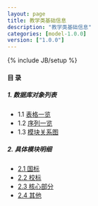 ```yaml
---
layout: page
title: 教学类基础信息 
description: "教学类基础信息"
categories: [model-1.0.0]
version: ["1.0.0"]
---
```

{% include JB/setup %}

#### 目 录

##### 1. 数据库对象列表
  * 1.1 [表格一览](tables.html)
  * 1.2 [序列一览](sequences.html)
  * 1.3 [模块关系图](images.html)

##### 2. 具体模块明细
* [2.1 国标](gb.html)
* [2.2 校标](xb.html)
* [2.3 核心部分](core.html)
* [2.4 其他](misc.html)
